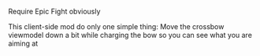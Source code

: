 Require Epic Fight obviously

This client-side mod do only one simple thing: Move the crossbow viewmodel down a bit while charging the bow so you can see what you are aiming at
